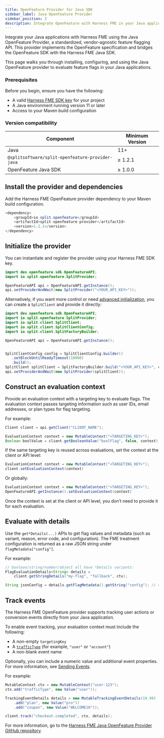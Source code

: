 ```yaml
---
title: OpenFeature Provider for Java SDK
sidebar_label: Java OpenFeature Provider
sidebar_position: 3
description: Integrate OpenFeature with Harness FME in your Java applications to evaluate feature flags, manage contexts, and track events using a standardized SDK.
---
```


Integrate your Java applications with Harness FME using the <Tooltip id="fme.openfeature.provider">Java OpenFeature Provider</Tooltip>, a standardized, vendor-agnostic feature flagging API. This provider implements the OpenFeature specification and bridges the OpenFeature SDK with the Harness FME Java SDK.

This page walks you through installing, configuring, and using the Java OpenFeature provider to evaluate <Tooltip id="fme.openfeature.feature-flag">feature flags</Tooltip> in your Java applications.

### Prerequisites

Before you begin, ensure you have the following:

- A valid [Harness FME SDK key](/docs/feature-management-experimentation/sdks-and-infrastructure/#api-keys) for your project  
- A Java environment running version 11 or later  
- Access to your Maven build configuration

### Version compatibility

| Component                                | Minimum Version |
| ---------------------------------------- | ---------------- |
| Java                                     | 11+              |
| `@splitsoftware/split-openfeature-provider-java`        | ≥ 1.2.1          |
| OpenFeature Java SDK                     | ≥ 1.0.0          |

## Install the provider and dependencies

Add the Harness FME OpenFeature provider dependency to your Maven build configuration.

```java
<dependency>
    <groupId>io.split.openfeature</groupId>
    <artifactId>split-openfeature-provider</artifactId>
    <version>1.2.1</version>
</dependency>
```

## Initialize the provider

You can instantiate and register the provider using your Harness FME SDK key.

```java
import dev.openfeature.sdk.OpenFeatureAPI;
import io.split.openfeature.SplitProvider;

OpenFeatureAPI api = OpenFeatureAPI.getInstance();
api.setProviderAndWait(new SplitProvider("<YOUR_API_KEY>"));
```

Alternatively, if you want more control or need [advanced initialization](/docs/feature-management-experimentation/sdks-and-infrastructure/server-side-sdks/java-sdk/#configuration), you can create a `SplitClient` and provide it directly:

```java
import dev.openfeature.sdk.OpenFeatureAPI;
import io.split.openfeature.SplitProvider;
import io.split.client.SplitClient;
import io.split.client.SplitClientConfig;
import io.split.client.SplitFactoryBuilder;

OpenFeatureAPI api = OpenFeatureAPI.getInstance();


SplitClientConfig config = SplitClientConfig.builder()
   .setBlockUntilReadyTimeout(10000)
   .build();
SplitClient splitClient = SplitFactoryBuilder.build("<YOUR_API_KEY>", config).client();
api.setProviderAndWait(new SplitProvider(splitClient));
```

## Construct an evaluation context

Provide an <Tooltip id="fme.openfeature.evaluation-context">evaluation context</Tooltip> with a <Tooltip id="fme.openfeature.targeting-key">targeting key</Tooltip> to evaluate flags. The evaluation context passes targeting information such as user IDs, email addresses, or plan types for flag targeting.

For example:

```java
Client client = api.getClient("CLIENT_NAME");

EvaluationContext context = new MutableContext("<TARGETING_KEY>");
Boolean boolValue = client.getBooleanValue("boolFlag", false, context);
```

If the same targeting key is reused across evaluations, set the context at the client or API level:

```java
EvaluationContext context = new MutableContext("<TARGETING_KEY>");
client.setEvaluationContext(context)
```

Or globally:

```java
EvaluationContext context = new MutableContext("<TARGETING_KEY>");
OpenFeatureAPI.getInstance().setEvaluationContext(context)
```

Once the context is set at the client or API level, you don’t need to provide it for each evaluation.

## Evaluate with details

Use the `get*Details(...)` APIs to get flag values and metadata (such as variant, reason, error code, and configuration). The FME treatment configuration is returned as a raw JSON string under `flagMetadata["config"]`.

For example: 

```java
// boolean/string/number/object all have *Details variants:
FlagEvaluationDetails<String> details =
    client.getStringDetails("my-flag", "fallback", ctx);

String jsonConfig = details.getFlagMetadata().getString("config"); // ← Split treatment config
```

## Track events

The Harness FME OpenFeature provider supports tracking user actions or conversion <Tooltip id="fme.openfeature.events">events</Tooltip> directly from your Java application.

To enable event tracking, your evaluation context must include the following:

- A non-empty `targetingKey`
- A [`trafficType`](/docs/feature-management-experimentation/management-and-administration/fme-settings/traffic-types/) (for example, `"user"` or `"account"`)
- A non-blank event name

Optionally, you can include a numeric value and additional event properties. For more information, see [Sending Events](/docs/feature-management-experimentation/api/events/#event-record-fields).

For example:

```java
MutableContext ctx = new MutableContext("user-123");
ctx.add("trafficType", new Value("user"));

TrackingEventDetails details = new MutableTrackingEventDetails(19.99)
    .add("plan", new Value("pro"))
    .add("coupon", new Value("WELCOME10"));

client.track("checkout.completed", ctx, details);
```

For more information, go to the [Harness FME Java OpenFeature Provider GitHub repository](https://github.com/splitio/split-openfeature-provider-java).